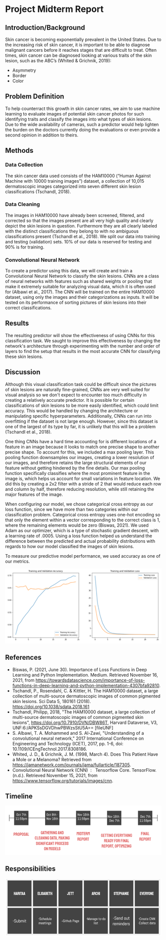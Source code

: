 
# Project Midterm Report

## Introduction/Background
Skin cancer is becoming exponentially prevalent in the United States. Due to the increasing risk of skin cancer, it is important to be able to diagnose malignant cancers before it reaches stages that are difficult to treat. Often times, skin cancer can be diagnosed looking at various traits of the skin lesion, such as the ABC’s (Whited & Grichnik, 2019):  

* Asymmetry
* Border
* Color

## Problem Definition
To help counterract this growth in skin cancer rates, we aim to use machine learning to evaluate images of potential skin cancer photos for such identifying traits and classify the images into what types of skin lesions. Due to the wide availability of cameras, such a predictor would help lighten the burden on the doctors currently doing the evaluations or even provide a second opinion in addition to theirs.

## Methods

### Data Collection
The skin cancer data used consists of the HAM10000 (“Human Against Machine with 10000 training images”) dataset, a collection of 10,015 dermatoscopic images categorized into seven different skin lesion classifications (Tschandl, 2018).

### Data Cleaning
The images in HAM10000 have already been screened, filtered, and corrected so that the images present are all very high quality and clearly depict the skin lesions in question. Furthermore they are all clearly labeled with the distinct classifications they belong to with no ambiguous classifications present (Tschandl et al., 2018). We split our data into training and testing (validation) sets. 10% of our data is reserved for testing and 90% is for training.

### Convolutional Neural Network
To create a predictor using this data, we will create and train a Convolutional Neural Network to classify the skin lesions. CNNs are a class of neural networks with features such as shared weights or pooling that make it extremely suitable for analyzing visual data, which it is often used for (Albawi et al., 2017). The CNN will be trained on the entire HAM10000 dataset, using only the images and their categorizations as inputs. It will be tested on its performance of sorting pictures of skin lesions into their correct classifications.

## Results
The resulting predictor will show the effectiveness of using CNNs for this classification task. We saught to improve this effectiveness by changing the network's architecture through experimenting with the number and order of layers to find the setup that results in the most accurate CNN for classifying these skin lesions.

## Discussion
Although this visual classification task could be difficult since the pictures of skin lesions are naturally fine-grained, CNNs are very well suited for visual analysis so we don't expect to encounter too much difficulty in creating a relatively accurate predictor. It is possible for certain classifications of skin lesions to be more easily identified, which could limit accuracy. This would be handled by changing the architecture or manipulating specific hyperparameters. Additionally, CNNs can run into overfitting if the dataset is not large enough. However, since this dataset is one of the largest of its type by far, it is unlikely that this will be a problem (Tschandl et al., 2018).

One thing CNNs have a hard time accounting for is different locations of a feature in an image because it looks to match one precise shape to another precise shape. To account for this, we included a max pooling layer. This pooling function downsamples our images, creating a lower resolution of our images, and therefore retains the large structural elements of our feature without getting hindered by the fine details. Our max pooling function specifically classifies where the most prominent feature in the image is, which helps us account for small variations in feature location. We did this by creating a 2x2 filter with a stride of 2 that would reduce each row and column by half, therefore reducing resolution, while still retaining the major features of the image. 

When configuring our model, we chose categorical cross entropy as our loss function, since we have more than two categories within our classification problem. Categorical cross entropy uses one-hot encoding so that only the element within a vector corresponding to the correct class is 1, where the remaining elements would be zero (Biswas, 2021). We used Adam as our optimizer, which is a type of stochastic gradient descent, with a learning rate of .0005. Using a loss function helped us understand the difference between the predicted and actual probability distributions with regards to how our model classified the images of skin lesions.

To measure our predictive model performance, we used accuracy as one of our metrics.

![LossVisual](/assets/LossVisual.PNG)

## References
* Biswas, P. (2021, June 30). Importance of Loss Functions in Deep Learning and Python Implementation. Medium. Retrieved November 16, 2021, from https://towardsdatascience.com/importance-of-loss-functions-in-deep-learning-and-python-implementation-4307bfa92810. 
* Tschandl, P., Rosendahl, C. & Kittler, H. The HAM10000 dataset, a large collection of multi-source dermatoscopic images of common pigmented skin lesions. Sci Data 5, 180161 (2018). https://doi.org/10.1038/sdata.2018.161
* Tschandl, Philipp, 2018, "The HAM10000 dataset, a large collection of multi-source dermatoscopic images of common pigmented skin lesions", https://doi.org/10.7910/DVN/DBW86T, Harvard Dataverse, V3, UNF:6:/APKSsDGVDhwPBWzsStU5A== [fileUNF]
* S. Albawi, T. A. Mohammed and S. Al-Zawi, "Understanding of a convolutional neural network," 2017 International Conference on Engineering and Technology (ICET), 2017, pp. 1-6, doi: 10.1109/ICEngTechnol.2017.8308186.
* Whited, J. D., & Grichnik, J. M. (1998, March 4). Does This Patient Have a Mole or a Melanoma? Retrieved from https://jamanetwork.com/journals/jama/fullarticle/187305. 
* Convolutional Neural Network (CNN) &nbsp;: &nbsp; Tensorflow Core. TensorFlow. (n.d.). Retrieved November 15, 2021, from https://www.tensorflow.org/tutorials/images/cnn. 

## Timeline
![timeline](/assets/timeline.png)

## Responsibilities
![responsibilities](/assets/responsibilities.PNG)
